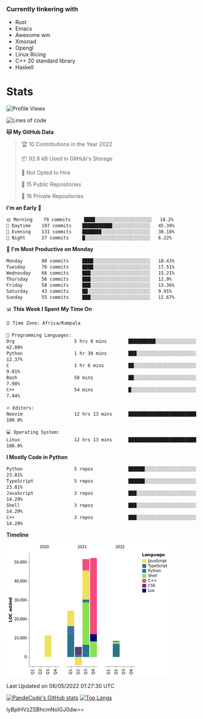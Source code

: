 ### Currently tinkering with
 - Rust
 - Emacs
 - Awesome wm
 - Xmonad
 - Opengl
 - Linux Ricing
 - C++ 20 standard library
 - Haskell

# Stats
<!--START_SECTION:waka-->
![Profile Views](http://img.shields.io/badge/Profile%20Views-1-blue)

![Lines of code](https://img.shields.io/badge/From%20Hello%20World%20I%27ve%20Written-149%20Thousand%20lines%20of%20code-blue)

**🐱 My GitHub Data** 

> 🏆 10 Contributions in the Year 2022
 > 
> 📦 92.6 kB Used in GitHub's Storage 
 > 
> 🚫 Not Opted to Hire
 > 
> 📜 15 Public Repositories 
 > 
> 🔑 16 Private Repositories  
 > 
**I'm an Early 🐤** 

```text
🌞 Morning    79 commits     ████░░░░░░░░░░░░░░░░░░░░░   18.2% 
🌆 Daytime    197 commits    ███████████░░░░░░░░░░░░░░   45.39% 
🌃 Evening    131 commits    ███████░░░░░░░░░░░░░░░░░░   30.18% 
🌙 Night      27 commits     █░░░░░░░░░░░░░░░░░░░░░░░░   6.22%

```
📅 **I'm Most Productive on Monday** 

```text
Monday       80 commits     ████░░░░░░░░░░░░░░░░░░░░░   18.43% 
Tuesday      76 commits     ████░░░░░░░░░░░░░░░░░░░░░   17.51% 
Wednesday    66 commits     ███░░░░░░░░░░░░░░░░░░░░░░   15.21% 
Thursday     56 commits     ███░░░░░░░░░░░░░░░░░░░░░░   12.9% 
Friday       58 commits     ███░░░░░░░░░░░░░░░░░░░░░░   13.36% 
Saturday     43 commits     ██░░░░░░░░░░░░░░░░░░░░░░░   9.91% 
Sunday       55 commits     ███░░░░░░░░░░░░░░░░░░░░░░   12.67%

```


📊 **This Week I Spent My Time On** 

```text
⌚︎ Time Zone: Africa/Kampala

💬 Programming Languages: 
Org                      5 hrs 8 mins        ██████████░░░░░░░░░░░░░░░   42.08% 
Python                   1 hr 30 mins        ███░░░░░░░░░░░░░░░░░░░░░░   12.37% 
C                        1 hr 6 mins         ██░░░░░░░░░░░░░░░░░░░░░░░   9.01% 
Bash                     58 mins             ██░░░░░░░░░░░░░░░░░░░░░░░   7.98% 
C++                      54 mins             █░░░░░░░░░░░░░░░░░░░░░░░░   7.44%

🔥 Editors: 
Neovim                   12 hrs 13 mins      █████████████████████████   100.0%

💻 Operating System: 
Linux                    12 hrs 13 mins      █████████████████████████   100.0%

```

**I Mostly Code in Python** 

```text
Python                   5 repos             ██████░░░░░░░░░░░░░░░░░░░   23.81% 
TypeScript               5 repos             ██████░░░░░░░░░░░░░░░░░░░   23.81% 
JavaScript               3 repos             ███░░░░░░░░░░░░░░░░░░░░░░   14.29% 
Shell                    3 repos             ███░░░░░░░░░░░░░░░░░░░░░░   14.29% 
C++                      3 repos             ███░░░░░░░░░░░░░░░░░░░░░░   14.29%

```


**Timeline**

![Chart not found](https://raw.githubusercontent.com/PandeCode/PandeCode/main/charts/bar_graph.png) 


 Last Updated on 06/05/2022 01:27:30 UTC
<!--END_SECTION:waka-->
[![PandeCode's GitHub stats](https://github-readme-stats.vercel.app/api?username=PandeCode&theme=dracula&hide_border=true&show_icons=true)](https://github.com/anuraghazra/github-readme-stats)
[![Top Langs](https://github-readme-stats.vercel.app/api/top-langs/?username=PandeCode&layout=compact&theme=dracula&hide_border=true)](https://github.com/anuraghazra/github-readme-stats)

IyBpIHVzZSBhcmNoIGJ0dw==

